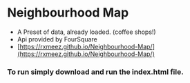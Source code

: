 # Neighbourhood Map

* A Preset of data, already loaded. (coffee shops!)
* Api provided by FourSquare
* [https://rxmeez.github.io/Neighbourhood-Map/](https://rxmeez.github.io/Neighbourhood-Map/)

### To run simply download and run the index.html file.
